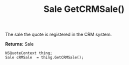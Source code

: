 ﻿---
uid: crmscript_ref_NSQuoteContext_GetCRMSale
title: Sale GetCRMSale()
intellisense: NSQuoteContext.GetCRMSale
keywords: NSQuoteContext, GetCRMSale
so.topic: reference
---

The sale the quote is registered in the CRM system.

**Returns:** Sale


```crmscript
NSQuoteContext thing;
Sale cRMSale  = thing.GetCRMSale();
```


